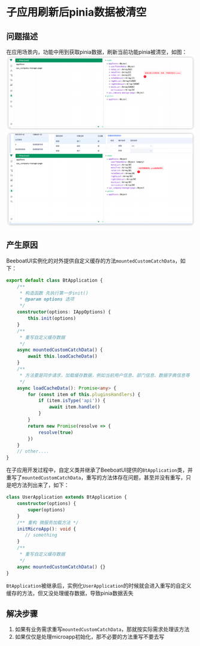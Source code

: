 # 子应用刷新后pinia数据被清空
## 问题描述
在应用场景内，功能中用到获取pinia数据，刷新当前功能pinia被清空，如图：
![子应用刷新后pinia数据被清空](../images/8-1.png)
![子应用刷新后pinia数据被清空](../images/8-2.png)

## 产生原因
BeeboatUI实例化的对外提供自定义缓存的方法`mountedCustomCatchData`，如下：
```ts
export default class BtApplication {
    /**
     * 构造函数 先执行第一步init()
     * @param options 选项
     */
    constructor(options: IAppOptions) {
        this.init(options)
    }
    /**
     * 重写自定义缓存数据
     */
    async mountedCustomCatchData() {
        await this.loadCacheData()
    }
    /**
     * 方法要是同步请求，加载缓存数据，例如当前用户信息、部门信息、数据字典信息等
     */
    async loadCacheData(): Promise<any> {
        for (const item of this.pluginsHandlers) {
            if (item.isType('api')) {
                await item.handle()
            }
        }
        return new Promise(resolve => {
            resolve(true)
        })
    }
    // other....
}
```
在子应用开发过程中，自定义类并继承了BeeboatUI提供的`BtApplication`类，并重写了`mountedCustomCatchData`，重写的方法体存在问题，甚至并没有重写，只是吧方法列出来了，如下：
```ts
class UserApplication extends BtApplication {
    constructor(options) {
        super(options)
    }
    /** 重构 微服务加载方法 */
    initMicroApp(): void {
       // something
    }
    /**
     * 重写自定义缓存数据
     */
    async mountedCustomCatchData() {}
}
```
`BtApplication`被继承后，实例化`UserApplication`的时候就会进入重写的自定义缓存的方法，但又没处理缓存数据，导致pinia数据丢失
## 解决步骤
1. 如果有业务需求重写`mountedCustomCatchData`，那就按实际需求处理该方法
2. 如果仅仅是处理microapp初始化，那不必要的方法重写不要去写